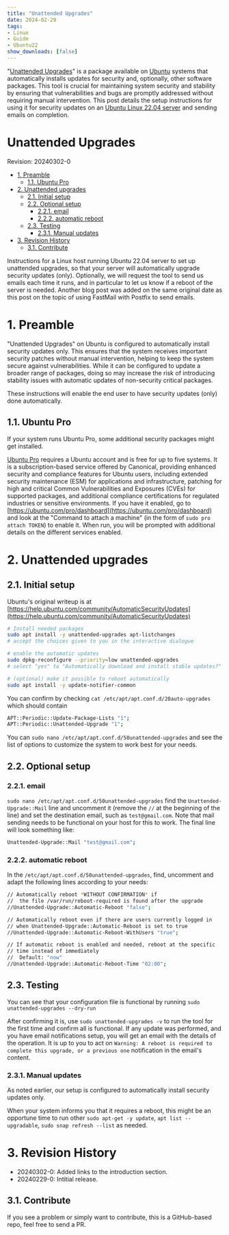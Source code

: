 ```yaml
---
title: "Unattended Upgrades"
date: 2024-02-29
tags:
- Linux
- Guide
- Ubuntu22
show_downloads: [false]
---
```


"[Unattended Upgrades](https://manpages.ubuntu.com/manpages/jammy/man8/unattended-upgrade.8.html)" is a package available on [Ubuntu](https://ubuntu.com/) systems that automatically installs updates for security and, optionally, other software packages. 
This tool is crucial for maintaining system security and stability by ensuring that vulnerabilities and bugs are promptly addressed without requiring manual intervention.
This post details the setup instructions for using it for security updates on an [Ubuntu Linux 22.04 server](https://ubuntu.com/server) and sending emails on completion.

<h1>Unattended Upgrades</h1>

Revision: 20240302-0

- [1. Preamble](#1-preamble)
  - [1.1. Ubuntu Pro](#11-ubuntu-pro)
- [2. Unattended upgrades](#2-unattended-upgrades)
  - [2.1. Initial setup](#21-initial-setup)
  - [2.2. Optional setup](#22-optional-setup)
    - [2.2.1. email](#221-email)
    - [2.2.2. automatic reboot](#222-automatic-reboot)
  - [2.3. Testing](#23-testing)
    - [2.3.1. Manual updates](#231-manual-updates)
- [3. Revision History](#3-revision-history)
  - [3.1. Contribute](#31-contribute)

Instructions for a Linux host running Ubuntu 22.04 server to set up unattended upgrades, so that your server will automatically upgrade security updates (only).
Optionally, we will request the tool to send us emails each time it runs, and in particular to let us know if a reboot of the server is needed. Another blog post was added on the same original date as this post on the topic of using FastMail with Postfix to send emails.

# 1. Preamble

"Unattended Upgrades" on Ubuntu is configured to automatically install security updates only. This ensures that the system receives important security patches without manual intervention, helping to keep the system secure against vulnerabilities. 
While it can be configured to update a broader range of packages, doing so may increase the risk of introducing stability issues with automatic updates of non-security critical packages.

These instructions will enable the end user to have security updates (only) done automatically. 

## 1.1. Ubuntu Pro

If your system runs Ubuntu Pro, some additional security packages might get installed.

[Ubuntu Pro](https://ubuntu.com/pro) requires a Ubuntu account and is free for up to five systems. It is a subscription-based service offered by Canonical, providing enhanced security and compliance features for Ubuntu users, including extended security maintenance (ESM) for applications and infrastructure, patching for high and critical Common Vulnerabilities and Exposures (CVEs) for supported packages, and additional compliance certifications for regulated industries or sensitive environments. If you have it enabled, go to [https://ubuntu.com/pro/dashboard](https://ubuntu.com/pro/dashboard) and look at the "Command to attach a machine" (in the form of `sudo pro attach TOKEN`) to enable it. When run, you will be prompted with additional details on the different services enabled.

# 2. Unattended upgrades

## 2.1. Initial setup

Ubuntu's original writeup is at [https://help.ubuntu.com/community/AutomaticSecurityUpdates](https://help.ubuntu.com/community/AutomaticSecurityUpdates)

```bash
# Install needed packages
sudo apt install -y unattended-upgrades apt-listchanges
# accept the choices given to you in the interactive dialogue

# enable the automatic updates
sudo dpkg-reconfigure --priority=low unattended-upgrades
# select "yes" to "Automatically download and install stable updates?"

# (optional) make it possible to reboot automatically
sudo apt install -y update-notifier-common
```

You can confirm by checking `cat /etc/apt/apt.conf.d/20auto-upgrades` which should contain
```bash
APT::Periodic::Update-Package-Lists "1";
APT::Periodic::Unattended-Upgrade "1";
```

You can `sudo nano /etc/apt/apt.conf.d/50unattended-upgrades` and see the list of options to customize the system to work best for your needs.

## 2.2. Optional setup

### 2.2.1. email

`sudo nano /etc/apt/apt.conf.d/50unattended-upgrades` find the `Unattended-Upgrade::Mail` line and uncomment it (remove the `//` at the beginning of the line) and set the destination email, such as `test@gmail.com`. Note that mail sending needs to be functional on your host for this to work. The final line will look something like:
```bash
Unattended-Upgrade::Mail "test@gmail.com";
```

### 2.2.2. automatic reboot

In the `/etc/apt/apt.conf.d/50unattended-upgrades`, find, uncomment and adapt the following lines according to your needs:

```bash
// Automatically reboot *WITHOUT CONFIRMATION* if
//  the file /var/run/reboot-required is found after the upgrade
//Unattended-Upgrade::Automatic-Reboot "false";

// Automatically reboot even if there are users currently logged in
// when Unattended-Upgrade::Automatic-Reboot is set to true
//Unattended-Upgrade::Automatic-Reboot-WithUsers "true";

// If automatic reboot is enabled and needed, reboot at the specific
// time instead of immediately
//  Default: "now"
//Unattended-Upgrade::Automatic-Reboot-Time "02:00";
```

## 2.3. Testing

You can see that your configuration file is functional by running `sudo unattended-upgrades --dry-run`

After confirming it is, use `sudo unattended-upgrades -v` to run the tool for the first time and confirm all is functional.
If any update was performed, and you have email notifications setup, you will get an email with the details of the operation.
It is up to you to act on `Warning: A reboot is required to complete this upgrade, or a previous one` notification in the email's content.

### 2.3.1. Manual updates

As noted earlier, our setup is configured to automatically install security updates only.

When your system informs you that it requires a reboot, this might be an opportune time to run other `sudo apt-get -y update`, `apt list --upgradable`, `sudo snap refresh --list` as needed.


# 3. Revision History

- 20240302-0: Added links to the introduction section.
- 20240229-0: Intitial release.
 
## 3.1. Contribute

If you see a problem or simply want to contribute, this is a GitHub-based repo, feel free to send a PR.

